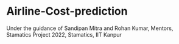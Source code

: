 # Airline-Cost-prediction
Under the guidance of Sandipan Mitra and Rohan Kumar, Mentors, Stamatics Project 2022, Stamatics, IIT Kanpur
